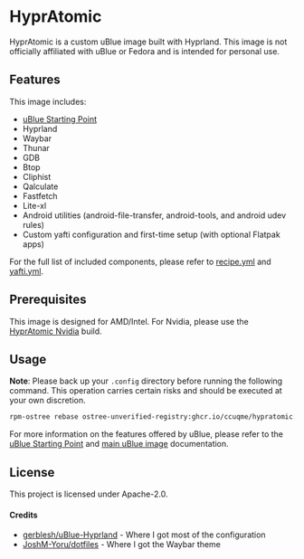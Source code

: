 # HyprAtomic

HyprAtomic is a custom uBlue image built with Hyprland. This image is not officially affiliated with uBlue or Fedora and is intended for personal use.

## Features

This image includes:

  * [uBlue Starting Point](https://github.com/ublue-os/startingpoint)
  * Hyprland
  * Waybar
  * Thunar
  * GDB
  * Btop
  * Cliphist
  * Qalculate
  * Fastfetch
  * Lite-xl
  * Android utilities (android-file-transfer, android-tools, and android udev rules)
  * Custom yafti configuration and first-time setup (with optional Flatpak apps)

For the full list of included components, please refer to [recipe.yml](recipe.yml) and [yafti.yml](usr/share/ublue-os/firstboot/yafti.yml).

## Prerequisites

This image is designed for AMD/Intel. For Nvidia, please use the [HyprAtomic Nvidia](https://github.com/ccuqme/hypratomic-nvidia) build.

## Usage

**Note**: Please back up your `.config` directory before running the following command. This operation carries certain risks and should be executed at your own discretion.

```bash
rpm-ostree rebase ostree-unverified-registry:ghcr.io/ccuqme/hypratomic:latest
```

For more information on the features offered by uBlue, please refer to the [uBlue Starting Point](https://github.com/ublue-os/startingpoint) and [main uBlue image](https://github.com/ublue-os/main) documentation.

## License

This project is licensed under Apache-2.0.

#### Credits
* [gerblesh/uBlue-Hyprland](https://github.com/gerblesh/uBlue-Hyprland) - Where I got most of the configuration
* [JoshM-Yoru/dotfiles](https://github.com/JoshM-Yoru/dotfiles) - Where I got the Waybar theme
